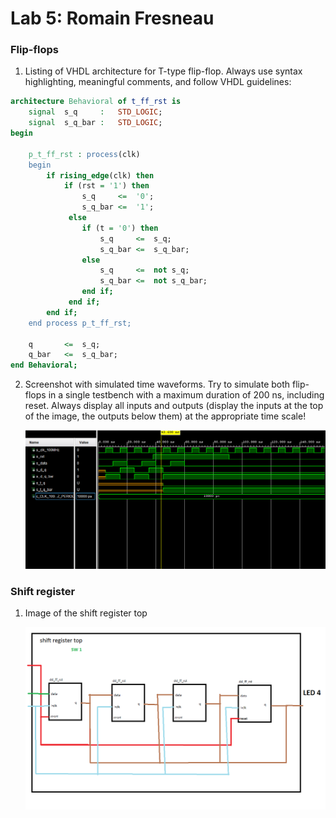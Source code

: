 # Lab 5: Romain Fresneau

### Flip-flops

1. Listing of VHDL architecture for T-type flip-flop. Always use syntax highlighting, meaningful comments, and follow VHDL guidelines:

```vhdl
architecture Behavioral of t_ff_rst is
    signal  s_q     :   STD_LOGIC;
    signal  s_q_bar :   STD_LOGIC;
begin

    p_t_ff_rst : process(clk)
    begin
        if rising_edge(clk) then
            if (rst = '1') then
                s_q     <=  '0';
                s_q_bar <=  '1'; 
             else
                if (t = '0') then
                    s_q     <=  s_q;
                    s_q_bar <=  s_q_bar;
                else
                    s_q     <=  not s_q;
                    s_q_bar <=  not s_q_bar;
                end if;
             end if;
        end if;
    end process p_t_ff_rst;

    q       <=  s_q;
    q_bar   <=  s_q_bar;
end Behavioral;
```

2. Screenshot with simulated time waveforms. Try to simulate both flip-flops in a single testbench with a maximum duration of 200 ns, including reset. Always display all inputs and outputs (display the inputs at the top of the image, the outputs below them) at the appropriate time scale!

   ![your figure](images/wqves.PNG)

### Shift register

1. Image of the shift register top

   ![your figure](images/top.PNG)

